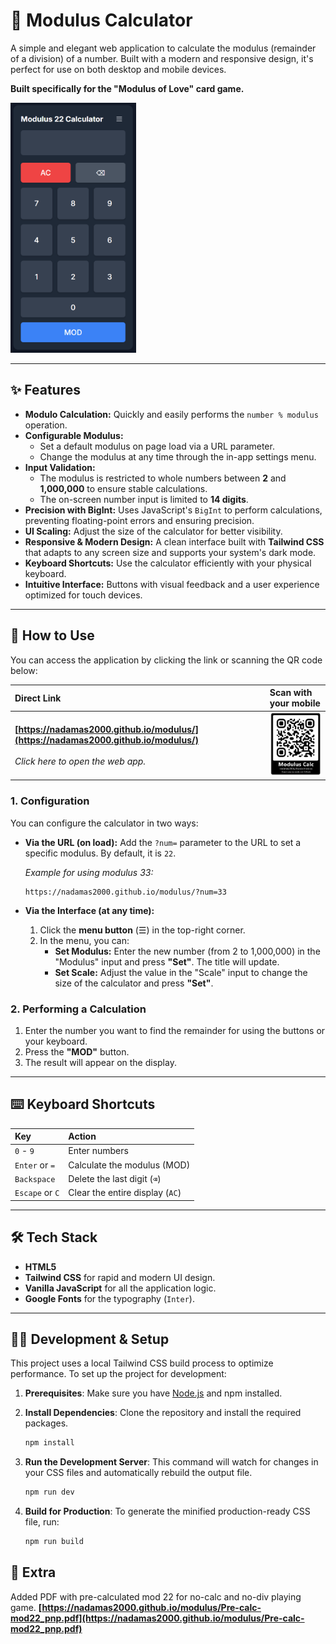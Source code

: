 # 🧮 Modulus Calculator

A simple and elegant web application to calculate the modulus (remainder of a division) of a number. Built with a modern and responsive design, it's perfect for use on both desktop and mobile devices.

**Built specifically for the "Modulus of Love" card game.**

<img src="assets/web-app.png" alt="UI" height="400">

-----

## ✨ Features

  * **Modulo Calculation:** Quickly and easily performs the `number % modulus` operation.
  * **Configurable Modulus:**
      * Set a default modulus on page load via a URL parameter.
      * Change the modulus at any time through the in-app settings menu.
  * **Input Validation:**
     * The modulus is restricted to whole numbers between **2** and **1,000,000** to ensure stable calculations.
     * The on-screen number input is limited to **14 digits**.
  * **Precision with BigInt:** Uses JavaScript's `BigInt` to perform calculations, preventing floating-point errors and ensuring precision.
  * **UI Scaling:** Adjust the size of the calculator for better visibility.
  * **Responsive & Modern Design:** A clean interface built with **Tailwind CSS** that adapts to any screen size and supports your system's dark mode.
  * **Keyboard Shortcuts:** Use the calculator efficiently with your physical keyboard.
  * **Intuitive Interface:** Buttons with visual feedback and a user experience optimized for touch devices.

-----

## 🚀 How to Use

You can access the application by clicking the link or scanning the QR code below:

| Direct Link | Scan with your mobile |
| :--- | :--- |
| **[https://nadamas2000.github.io/modulus/](https://nadamas2000.github.io/modulus/)** <br><br> *Click here to open the web app.* | <img src="assets/QR.png" alt="QR Code to access the web app" width="150"> |

### 1\. Configuration

You can configure the calculator in two ways:

  * **Via the URL (on load):**
    Add the `?num=` parameter to the URL to set a specific modulus. By default, it is `22`.

    *Example for using modulus 33:*

    ```
    https://nadamas2000.github.io/modulus/?num=33
    ```

  * **Via the Interface (at any time):**

    1.  Click the **menu button** (☰) in the top-right corner.
    2.  In the menu, you can:
          * **Set Modulus:** Enter the new number (from 2 to 1,000,000) in the "Modulus" input and press **"Set"**. The title will update.
          * **Set Scale:** Adjust the value in the "Scale" input to change the size of the calculator and press **"Set"**.

### 2\. Performing a Calculation

1.  Enter the number you want to find the remainder for using the buttons or your keyboard.
2.  Press the **"MOD"** button.
3.  The result will appear on the display.

-----

## ⌨️ Keyboard Shortcuts

| Key | Action |
| :--- | :--- |
| `0` - `9` | Enter numbers |
| `Enter` or `=` | Calculate the modulus (MOD) |
| `Backspace` | Delete the last digit (`⌫`) |
| `Escape` or `C` | Clear the entire display (`AC`) |

-----

## 🛠️ Tech Stack

  * **HTML5**
  * **Tailwind CSS** for rapid and modern UI design.
  * **Vanilla JavaScript** for all the application logic.
  * **Google Fonts** for the typography (`Inter`).

-----

## 👨‍💻 Development & Setup

This project uses a local Tailwind CSS build process to optimize performance. To set up the project for development:

1.  **Prerequisites**: Make sure you have [Node.js](https://nodejs.org/) and npm installed.

2.  **Install Dependencies**: Clone the repository and install the required packages.

    ```bash
    npm install
    ```

3.  **Run the Development Server**: This command will watch for changes in your CSS files and automatically rebuild the output file.

    ```bash
    npm run dev
    ```

4.  **Build for Production**: To generate the minified production-ready CSS file, run:

    ```bash
    npm run build
    ```

## 🎁 Extra
Added PDF with pre-calculated mod 22 for no-calc and no-div playing game.
**[https://nadamas2000.github.io/modulus/Pre-calc-mod22_pnp.pdf](https://nadamas2000.github.io/modulus/Pre-calc-mod22_pnp.pdf)**

